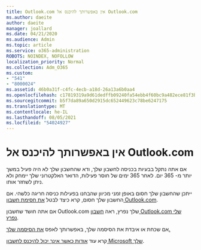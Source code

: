 ```yaml
---
title: Outlook.com אין באפשרותך להיכנס אל Outlook.com
ms.author: daeite
author: daeite
manager: joallard
ms.date: 04/21/2020
ms.audience: Admin
ms.topic: article
ms.service: o365-administration
ROBOTS: NOINDEX, NOFOLLOW
localization_priority: Normal
ms.collection: Adm_O365
ms.custom:
- "541"
- "8000024"
ms.assetid: 46b0a31f-c4fc-4ecb-a18d-26a13a6b0aa4
ms.openlocfilehash: c17819319a9d61dedffb09240fa54ebb4f60bc9a482ece81f3b72693abea3d2e
ms.sourcegitcommit: b5f7da89a650d2915dc652449623c78be6247175
ms.translationtype: MT
ms.contentlocale: he-IL
ms.lasthandoff: 08/05/2021
ms.locfileid: "54024927"
---
```

# <a name="cant-sign-in-to-outlookcom"></a>אין באפשרותך להיכנס אל Outlook.com

אם אתה נתקל בבעיות בכניסה לחשבון שלך, ודא שהחשבון שלך לא היה פעיל במשך יותר מ- 365 יום. לאחר 365 ימים של חוסר פעילות, הדואר האלקטרוני שלך יימחק ולא ניתן לשחזר אותו.
  
ייתכן שהחשבון שלך חסום באופן זמני מכיוון שהבחנו בפעילות כניסה חריגה כלשהי. אם החשבון שלך חסום, קרא כיצד לבטל [את חסימת חשבון Outlook.com](https://support.office.com/article/f4ad2701-d166-4d8b-8a6a-9af2a1f8a4c4?wt.mc_id=Office_Outlook_com_Alchemy).
  
אם אתה חושד שחשבון Outlook.com שלך נפרץ, ראה [חשבון Outlook.com שלי נפרץ](https://support.office.com/article/35993ac5-ac2f-494e-aacb-5232dda453d8?wt.mc_id=Office_Outlook_com_Alchemy).
  
אם שכחת או איבדת את הסיסמה שלך, באפשרותך לאפס [את הסיסמה שלך.](https://go.microsoft.com/fwlink/p/?LinkID=242804)
  
קרא עוד [אודות כאשר אינך יכול להיכנס לחשבון Microsoft שלך](https://go.microsoft.com/fwlink/p/?linkid=837479).
  